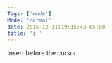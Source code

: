 ```yaml
---
Tags: ['mode']
Mode: 'normal'
date: 2015-12-11T19:15:43-05:00
title: 'i '
---
```


 Insert before the cursor
